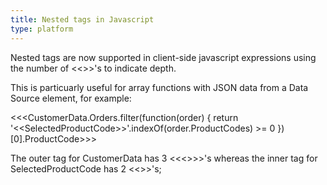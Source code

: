 ```yaml
---
title: Nested tags in Javascript
type: platform
---
```


Nested tags are now supported in client-side javascript expressions using the number of &lt;&lt;&gt;&gt;'s to indicate depth.

This is particuarly useful for array functions with JSON data from a Data Source element, for example:

&lt;&lt;&lt;CustomerData.Orders.filter(function(order) { return &apos;&lt;&lt;SelectedProductCode&gt;&gt;&apos;.indexOf(order.ProductCodes) >= 0 })[0].ProductCode&gt;&gt;&gt;

The outer tag for CustomerData has 3 &lt;&lt;&lt;&gt;&gt;&gt;'s whereas the inner tag for SelectedProductCode has 2 &lt;&lt;&gt;&gt;'s;